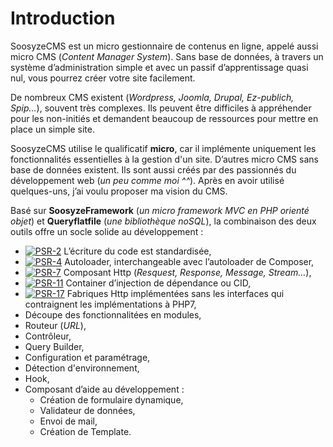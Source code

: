 ﻿# Introduction

SoosyzeCMS est un micro gestionnaire de contenus en ligne, appelé aussi micro CMS (*Content Manager System*).
Sans base de données, à travers un système d’administration simple et avec un passif d’apprentissage quasi nul, vous pourrez créer votre site facilement.

De nombreux CMS existent (*Wordpress, Joomla, Drupal, Ez-publich, Spip…*), souvent très complexes. Ils peuvent être difficiles à appréhender pour les non-initiés et demandent beaucoup de ressources pour mettre en place un simple site.

SoosyzeCMS utilise le qualificatif **micro**, car il implémente uniquement les fonctionnalités essentielles à la gestion d'un site. D’autres micro CMS sans base de données existent. Ils sont aussi créés par des passionnés du développement web (*un peu comme moi ^^*). Après en avoir utilisé quelques-uns, j’ai voulu proposer ma vision du CMS. 

Basé sur **SoosyzeFramework** (*un micro framework MVC en PHP orienté objet*) et **Queryflatfile** (*une bibliothèque noSQL*), la combinaison des deux outils offre un socle solide au développement :

* [![PSR-2](https://img.shields.io/badge/PSR-2-yellow.svg)](https://www.php-fig.org/psr/psr-2 "Coding Style Guide") L’écriture du code est standardisée,
* [![PSR-4](https://img.shields.io/badge/PSR-4-yellow.svg)](https://www.php-fig.org/psr/psr-4 "Autoloading Standard") Autoloader, interchangeable avec l’autoloader de Composer,
* [![PSR-7](https://img.shields.io/badge/PSR-7-yellow.svg)](https://www.php-fig.org/psr/psr-7 "HTTP Message Interface") Composant Http (*Resquest, Response, Message, Stream…*),
* [![PSR-11](https://img.shields.io/badge/PSR-11-yellow.svg)](https://www.php-fig.org/psr/psr-11 "Container Interface") Container d’injection de dépendance ou CID,
* [![PSR-17](https://img.shields.io/badge/PSR-17-yellow.svg)](https://www.php-fig.org/psr/psr-17 "HTTP Factories") Fabriques Http implémentées sans les interfaces qui contraignent les implémentations à PHP7,
* Découpe des fonctionnalitées en modules,
* Routeur (*URL*),
* Contrôleur,
* Query Builder,
* Configuration et paramétrage,
* Détection d'environnement,
* Hook,
* Composant d’aide au développement :
    * Création de formulaire dynamique,
    * Validateur de données,
    * Envoi de mail,
    * Création de Template.